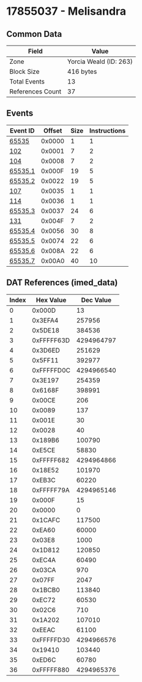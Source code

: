 # 17855037 - Melisandra

## Common Data

| Field            | Value                  |
|------------------|------------------------|
| Zone             | Yorcia Weald (ID: 263) |
| Block Size       | 416 bytes              |
| Total Events     | 13                     |
| References Count | 37                     |

## Events

| Event ID                | Offset   |   Size |   Instructions |
|-------------------------|----------|--------|----------------|
| [65535](./65535.md)     | 0x0000   |      1 |              1 |
| [102](./102.md)         | 0x0001   |      7 |              2 |
| [104](./104.md)         | 0x0008   |      7 |              2 |
| [65535.1](./65535.1.md) | 0x000F   |     19 |              5 |
| [65535.2](./65535.2.md) | 0x0022   |     19 |              5 |
| [107](./107.md)         | 0x0035   |      1 |              1 |
| [114](./114.md)         | 0x0036   |      1 |              1 |
| [65535.3](./65535.3.md) | 0x0037   |     24 |              6 |
| [131](./131.md)         | 0x004F   |      7 |              2 |
| [65535.4](./65535.4.md) | 0x0056   |     30 |              8 |
| [65535.5](./65535.5.md) | 0x0074   |     22 |              6 |
| [65535.6](./65535.6.md) | 0x008A   |     22 |              6 |
| [65535.7](./65535.7.md) | 0x00A0   |     40 |             10 |

## DAT References (imed_data)

|   Index | Hex Value   |   Dec Value |
|---------|-------------|-------------|
|       0 | 0x000D      |          13 |
|       1 | 0x3EFA4     |      257956 |
|       2 | 0x5DE18     |      384536 |
|       3 | 0xFFFFF63D  |  4294964797 |
|       4 | 0x3D6ED     |      251629 |
|       5 | 0x5FF11     |      392977 |
|       6 | 0xFFFFFD0C  |  4294966540 |
|       7 | 0x3E197     |      254359 |
|       8 | 0x6168F     |      398991 |
|       9 | 0x00CE      |         206 |
|      10 | 0x0089      |         137 |
|      11 | 0x001E      |          30 |
|      12 | 0x0028      |          40 |
|      13 | 0x189B6     |      100790 |
|      14 | 0xE5CE      |       58830 |
|      15 | 0xFFFFF682  |  4294964866 |
|      16 | 0x18E52     |      101970 |
|      17 | 0xEB3C      |       60220 |
|      18 | 0xFFFFF79A  |  4294965146 |
|      19 | 0x000F      |          15 |
|      20 | 0x0000      |           0 |
|      21 | 0x1CAFC     |      117500 |
|      22 | 0xEA60      |       60000 |
|      23 | 0x03E8      |        1000 |
|      24 | 0x1D812     |      120850 |
|      25 | 0xEC4A      |       60490 |
|      26 | 0x03CA      |         970 |
|      27 | 0x07FF      |        2047 |
|      28 | 0x1BCB0     |      113840 |
|      29 | 0xEC72      |       60530 |
|      30 | 0x02C6      |         710 |
|      31 | 0x1A202     |      107010 |
|      32 | 0xEEAC      |       61100 |
|      33 | 0xFFFFFD30  |  4294966576 |
|      34 | 0x19410     |      103440 |
|      35 | 0xED6C      |       60780 |
|      36 | 0xFFFFF880  |  4294965376 |

